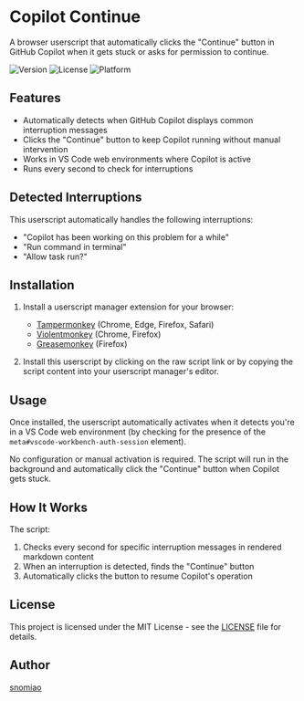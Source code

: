 # Copilot Continue

A browser userscript that automatically clicks the "Continue" button in GitHub Copilot when it gets stuck or asks for permission to continue.

![Version](https://img.shields.io/badge/version-1.0-blue)
![License](https://img.shields.io/badge/license-MIT-green)
![Platform](https://img.shields.io/badge/platform-Chrome%20%7C%20Firefox%20%7C%20Edge%20%7C%20Opera-lightgrey)

## Features

- Automatically detects when GitHub Copilot displays common interruption messages
- Clicks the "Continue" button to keep Copilot running without manual intervention
- Works in VS Code web environments where Copilot is active
- Runs every second to check for interruptions

## Detected Interruptions

This userscript automatically handles the following interruptions:

- "Copilot has been working on this problem for a while"
- "Run command in terminal"
- "Allow task run?"

## Installation

1. Install a userscript manager extension for your browser:

   - [Tampermonkey](https://www.tampermonkey.net/) (Chrome, Edge, Firefox, Safari)
   - [Violentmonkey](https://violentmonkey.github.io/) (Chrome, Firefox)
   - [Greasemonkey](https://www.greasespot.net/) (Firefox)

2. Install this userscript by clicking on the raw script link or by copying the script content into your userscript manager's editor.

## Usage

Once installed, the userscript automatically activates when it detects you're in a VS Code web environment (by checking for the presence of the `meta#vscode-workbench-auth-session` element).

No configuration or manual activation is required. The script will run in the background and automatically click the "Continue" button when Copilot gets stuck.

## How It Works

The script:

1. Checks every second for specific interruption messages in rendered markdown content
2. When an interruption is detected, finds the "Continue" button
3. Automatically clicks the button to resume Copilot's operation

## License

This project is licensed under the MIT License - see the [LICENSE](LICENSE) file for details.

## Author

[snomiao](https://snomiao.com)

